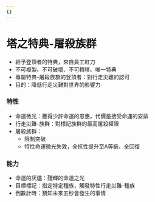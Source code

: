 ```yaml
---
{}
---
```

# 塔之特典-屠殺族群

- 給予登頂者的特典，來自員工紅刀
- 不可複製、不可破壞、不可轉移、唯一特典
- 專屬特典-屠殺族群的登頂者：對行走災難的認可
- 目的：降低行走災難對世界的影響力

### 特性

- 命運微光：獲得少許命運的恩惠，代價是接受命運的安排
- 行走災難-族群：對標記族群的最高屠殺權限
- 屠殺族群：
    - 限制突破
    - 特性命運微光失效，全抗性提升至A等級、全回復

### 能力

- 命運的灰燼：殘輝的命運之光
- 目標標記：指定特定種族，觸發特性行走災難-種族
- 倒數計時：預知未來五秒會發生的事情